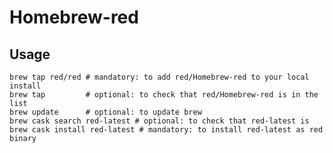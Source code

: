 # Homebrew-red

## Usage

    brew tap red/red # mandatory: to add red/Homebrew-red to your local install
    brew tap         # optional: to check that red/Homebrew-red is in the list
    brew update      # optional: to update brew 
    brew cask search red-latest # optional: to check that red-latest is
    brew cask install red-latest # mandatory: to install red-latest as red binary